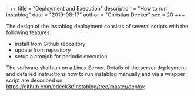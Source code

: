 +++
title = "Deployment and Execution"
description = "How to run instablog"
date = "2019-08-17"
author = "Christian Decker"
sec = 20
+++

The design of the instablog deployment consists of several scripts with the following features

* install from Github repository
* update from repository
* setup a cronjob for periodic execution

The software shall run on a Linux Server. Details of the server deployment and  detailed instructions how to run instablog manually and via a wrapper script are described on https://github.com/cdeck3r/instablog/tree/master/deploy.
